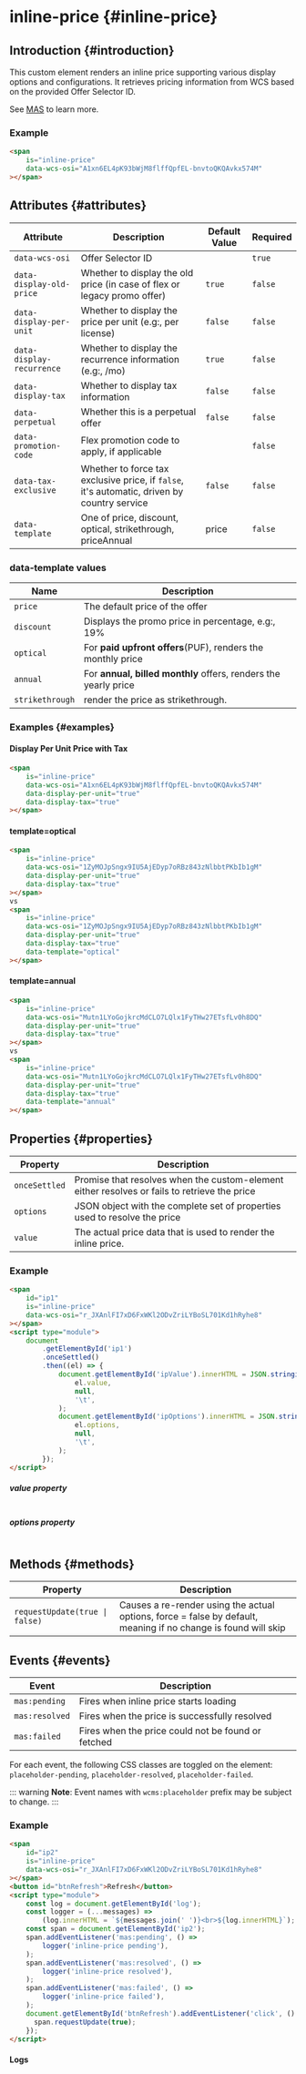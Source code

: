 # inline-price {#inline-price}

## Introduction {#introduction}

This custom element renders an inline price supporting various display options and configurations. It retrieves pricing information from WCS based on the provided Offer Selector ID.

See [MAS](mas.html#terminology) to learn more.

### Example

```html {.demo}
<span
    is="inline-price"
    data-wcs-osi="A1xn6EL4pK93bWjM8flffQpfEL-bnvtoQKQAvkx574M"
></span>
```

## Attributes {#attributes}

| Attribute                 | Description                                                                                 | Default Value | Required |
| ------------------------- | ------------------------------------------------------------------------------------------- | ------------- | -------- |
| `data-wcs-osi`            | Offer Selector ID                                                                           |               | `true`   |
| `data-display-old-price`  | Whether to display the old price (in case of flex or legacy promo offer)                    | `true`        | `false`  |
| `data-display-per-unit`   | Whether to display the price per unit (e.g:, per license)                                   | `false`       | `false`  |
| `data-display-recurrence` | Whether to display the recurrence information (e.g:, /mo)                                   | `true`        | `false`  |
| `data-display-tax`        | Whether to display tax information                                                          | `false`       | `false`  |
| `data-perpetual`          | Whether this is a perpetual offer                                                           | `false`       | `false`  |
| `data-promotion-code`     | Flex promotion code to apply, if applicable                                                 |               | `false`  |
| `data-tax-exclusive`      | Whether to force tax exclusive price, if `false`, it's automatic, driven by country service | `false`       | `false`  |
| `data-template`           | One of price, discount, optical, strikethrough, priceAnnual                                 | price         | `false`  |

### data-template values

| Name            | Description                                                     |
| --------------- | --------------------------------------------------------------- |
| `price`         | The default price of the offer                                  |
| `discount`      | Displays the promo price in percentage, e.g:, 19%               |
| `optical`       | For **paid upfront offers**(PUF), renders the monthly price     |
| `annual`        | For **annual, billed monthly** offers, renders the yearly price |
| `strikethrough` | render the price as strikethrough.                              |

### Examples {#examples}

#### Display Per Unit Price with Tax

```html {.demo}
<span
    is="inline-price"
    data-wcs-osi="A1xn6EL4pK93bWjM8flffQpfEL-bnvtoQKQAvkx574M"
    data-display-per-unit="true"
    data-display-tax="true"
></span>
```

#### template=optical

```html {.demo}
<span
    is="inline-price"
    data-wcs-osi="1ZyMOJpSngx9IU5AjEDyp7oRBz843zNlbbtPKbIb1gM"
    data-display-per-unit="true"
    data-display-tax="true"
></span>
vs
<span
    is="inline-price"
    data-wcs-osi="1ZyMOJpSngx9IU5AjEDyp7oRBz843zNlbbtPKbIb1gM"
    data-display-per-unit="true"
    data-display-tax="true"
    data-template="optical"
></span>
```

#### template=annual

```html {.demo}
<span
    is="inline-price"
    data-wcs-osi="Mutn1LYoGojkrcMdCLO7LQlx1FyTHw27ETsfLv0h8DQ"
    data-display-per-unit="true"
    data-display-tax="true"
></span>
vs
<span
    is="inline-price"
    data-wcs-osi="Mutn1LYoGojkrcMdCLO7LQlx1FyTHw27ETsfLv0h8DQ"
    data-display-per-unit="true"
    data-display-tax="true"
    data-template="annual"
></span>
```

## Properties {#properties}

| Property      | Description                                                                                  |
| ------------- | -------------------------------------------------------------------------------------------- |
| `onceSettled` | Promise that resolves when the custom-element either resolves or fails to retrieve the price |
| `options`     | JSON object with the complete set of properties used to resolve the price                    |
| `value`       | The actual price data that is used to render the inline price.                               |

### Example

```html {.demo}
<span
    id="ip1"
    is="inline-price"
    data-wcs-osi="r_JXAnlFI7xD6FxWKl2ODvZriLYBoSL701Kd1hRyhe8"
></span>
<script type="module">
    document
        .getElementById('ip1')
        .onceSettled()
        .then((el) => {
            document.getElementById('ipValue').innerHTML = JSON.stringify(
                el.value,
                null,
                '\t',
            );
            document.getElementById('ipOptions').innerHTML = JSON.stringify(
                el.options,
                null,
                '\t',
            );
        });
</script>
```

##### value property

```json {#ipValue}

```

##### options property

```json {#ipOptions}

```

## Methods {#methods}

| Property                       | Description                                                                                                    |
| ------------------------------ | -------------------------------------------------------------------------------------------------------------- |
| `requestUpdate(true \| false)` | Causes a re-render using the actual options, force = false by default, meaning if no change is found will skip |

## Events {#events}

| Event                       | Description                                        |
| --------------------------- | -------------------------------------------------- |
| `mas:pending`  | Fires when inline price starts loading             |
| `mas:resolved` | Fires when the price is successfully resolved      |
| `mas:failed`   | Fires when the price could not be found or fetched |

For each event, the following CSS classes are toggled on the element: `placeholder-pending`, `placeholder-resolved`, `placeholder-failed`.

::: warning
**Note**: Event names with `wcms:placeholder` prefix may be subject to change.
:::

### Example

```html {.demo}
<span
    id="ip2"
    is="inline-price"
    data-wcs-osi="r_JXAnlFI7xD6FxWKl2ODvZriLYBoSL701Kd1hRyhe8"
></span>
<button id="btnRefresh">Refresh</button>
<script type="module">
    const log = document.getElementById('log');
    const logger = (...messages) =>
        (log.innerHTML = `${messages.join(' ')}<br>${log.innerHTML}`);
    const span = document.getElementById('ip2');
    span.addEventListener('mas:pending', () =>
        logger('inline-price pending'),
    );
    span.addEventListener('mas:resolved', () =>
        logger('inline-price resolved'),
    );
    span.addEventListener('mas:failed', () =>
        logger('inline-price failed'),
    );
    document.getElementById('btnRefresh').addEventListener('click', () => {
      span.requestUpdate(true);
    });
</script>
```

#### Logs

```html {#log}

```
